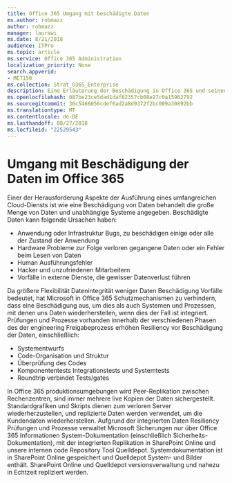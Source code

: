 ```yaml
---
title: Office 365 Umgang mit beschädigte Daten
ms.author: robmazz
author: robmazz
manager: laurawi
ms.date: 8/21/2018
audience: ITPro
ms.topic: article
ms.service: Office 365 Administration
localization_priority: None
search.appverid:
- MET150
ms.collection: Strat_O365_Enterprise
description: Eine Erläuterung der Beschädigung in Office 365 und seinen anstrengungen, der von Datenverlust und Wiederherstellung von Daten.
ms.openlocfilehash: 087be23ce5dad1daf62357cb08e27c0a15962792
ms.sourcegitcommit: 36c5466056cdef6ad2a8d9372f2bc009a30892bb
ms.translationtype: MT
ms.contentlocale: de-DE
ms.lasthandoff: 08/27/2018
ms.locfileid: "22529543"
---
```

# <a name="dealing-with-data-corruption-in-office-365"></a>Umgang mit Beschädigung der Daten im Office 365

Einer der Herausforderung Aspekte der Ausführung eines umfangreichen Cloud-Diensts ist wie eine Beschädigung von Daten behandelt die große Menge von Daten und unabhängige Systeme angegeben. Beschädigte Daten kann folgende Ursachen haben:
- Anwendung oder Infrastruktur Bugs, zu beschädigen einige oder alle der Zustand der Anwendung 
- Hardware Probleme zur Folge verloren gegangene Daten oder ein Fehler beim Lesen von Daten 
- Human Ausführungsfehler 
- Hacker und unzufriedenen Mitarbeitern 
- Vorfälle in externe Dienste, die gewisser Datenverlust führen 

Da größere Flexibilität Datenintegrität weniger Daten Beschädigung Vorfälle bedeutet, hat Microsoft in Office 365 Schutzmechanismen zu verhindern, dass eine Beschädigung aus, um dies als auch Systemen und Prozessen, mit denen uns Daten wiederherstellen, wenn dies der Fall ist integriert. Prüfungen und Prozesse vorhanden innerhalb der verschiedenen Phasen des der engineering Freigabeprozess erhöhen Resiliency vor Beschädigung der Daten, einschließlich:
- Systementwurfs
- Code-Organisation und Struktur 
- Überprüfung des Codes 
- Komponententests Integrationstests und Systemtests
- Roundtrip verbindet Tests/gates 

In Office 365 produktionsumgebungen wird Peer-Replikation zwischen Rechenzentren, sind immer mehrere live Kopien der Daten sichergestellt. Standardgrafiken und Skripts dienen zum verloren Server wiederherzustellen, und replizierte Daten werden verwendet, um die Kundendaten wiederherstellen. Aufgrund der integrierten Daten Resiliency Prüfungen und Prozesse verwaltet Microsoft Sicherungen nur über Office 365 Informationen System-Dokumentation (einschließlich Sicherheits-Dokumentation), mit der integrierten Replikation in SharePoint Online und unsere internen code Repository Tool Quelldepot. Systemdokumentation ist in SharePoint Online gespeichert und Quelldepot System- und Bilder enthält. SharePoint Online und Quelldepot versionsverwaltung und nahezu in Echtzeit repliziert werden. 
